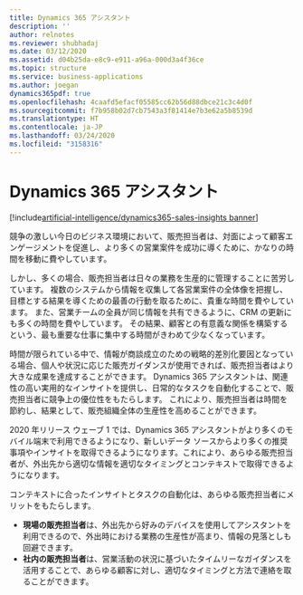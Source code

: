 ```yaml
---
title: Dynamics 365 アシスタント
description: ''
author: relnotes
ms.reviewer: shubhadaj
ms.date: 03/12/2020
ms.assetid: d04b25da-e8c9-e911-a96a-000d3a4f36ce
ms.topic: structure
ms.service: business-applications
ms.author: joegan
dynamics365pdf: true
ms.openlocfilehash: 4caafd5efacf05585cc62b56d88dbce21c3c4d0f
ms.sourcegitcommit: f7b958b02d7cb7543a3f81414e7b3e62a5b8539d
ms.translationtype: HT
ms.contentlocale: ja-JP
ms.lasthandoff: 03/24/2020
ms.locfileid: "3158316"
---
```

# <a name="dynamics-365-assistant"></a>Dynamics 365 アシスタント

[!include[artificial-intelligence/dynamics365-sales-insights banner](../includes/artificial-intelligence/dynamics365-sales-insights.md)]

<!--structure start-->
競争の激しい今日のビジネス環境において、販売担当者は、対面によって顧客エンゲージメントを促進し、より多くの営業案件を成功に導くために、かなりの時間を移動に費やしています。 

しかし、多くの場合、販売担当者は日々の業務を生産的に管理することに苦労しています。 複数のシステムから情報を収集して各営業案件の全体像を把握し、目標とする結果を導くための最善の行動を取るために、貴重な時間を費やしています。 また、営業チームの全員が同じ情報を共有できるように、CRM の更新にも多くの時間を費やしています。 その結果、顧客との有意義な関係を構築するという、最も重要な仕事に集中する時間がきわめて少なくなっています。 

時間が限られている中で、情報が商談成立のための戦略的差別化要因となっている場合、個人や状況に応じた販売ガイダンスが使用できれば、販売担当者はより大きな成果を達成することができます。 Dynamics 365 アシスタントは、関連性の高い実用的なインサイトを提供し、日常的なタスクを自動化することで、販売担当者に競争上の優位性をもたらします。 これにより、販売担当者は時間を節約し、結果として、販売組織全体の生産性を高めることができます。

2020 年リリース ウェーブ 1 では、Dynamics 365 アシスタントがより多くのモバイル端末で利用できるようになり、新しいデータ ソースからより多くの推奨事項やインサイトを取得できるようになります。これにより、あらゆる販売担当者が、外出先から適切な情報を適切なタイミングとコンテキストで取得できるようになります。

コンテキストに合ったインサイトとタスクの自動化は、あらゆる販売担当者にメリットをもたらします。

- **現場の販売担当者**は、外出先から好みのデバイスを使用してアシスタントを利用できるので、外出時における業務の生産性が高まり、情報の見落としも回避できます。 
- **社内の販売担当者**は、営業活動の状況に基づいたタイムリーなガイダンスを活用することで、あらゆる顧客に対し、適切なタイミングと方法で連絡を取ることができます。
<!--structure end-->



